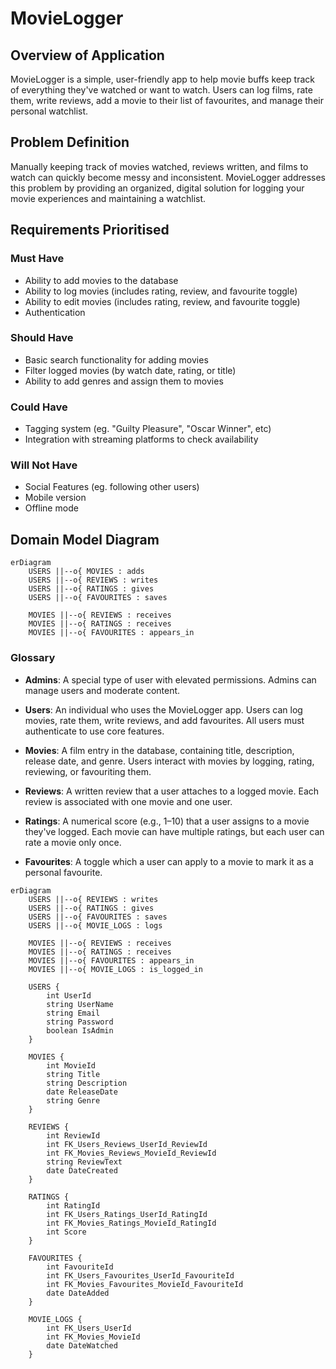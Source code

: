 # MovieLogger

## Overview of Application

MovieLogger is a simple, user-friendly app to help movie buffs keep track of everything they've watched or want to watch. Users can log films, rate them, write reviews, add a movie to their list of favourites, and manage their personal watchlist.

## Problem Definition

Manually keeping track of movies watched, reviews written, and films to watch can quickly become messy and inconsistent. MovieLogger addresses this problem by providing an organized, digital solution for logging your movie experiences and maintaining a watchlist.

## Requirements Prioritised

### Must Have
- Ability to add movies to the database
- Ability to log movies (includes rating, review, and favourite toggle)
- Ability to edit movies (includes rating, review, and favourite toggle)
- Authentication

### Should Have
- Basic search functionality for adding movies
- Filter logged movies (by watch date, rating, or title)
- Ability to add genres and assign them to movies

### Could Have
- Tagging system (eg. "Guilty Pleasure", "Oscar Winner", etc)
- Integration with streaming platforms to check availability

### Will Not Have
- Social Features (eg. following other users)
- Mobile version
- Offline mode

## Domain Model Diagram

```mermaid
erDiagram
    USERS ||--o{ MOVIES : adds
    USERS ||--o{ REVIEWS : writes
    USERS ||--o{ RATINGS : gives
    USERS ||--o{ FAVOURITES : saves

    MOVIES ||--o{ REVIEWS : receives
    MOVIES ||--o{ RATINGS : receives
    MOVIES ||--o{ FAVOURITES : appears_in
```

### Glossary

- **Admins**: A special type of user with elevated permissions. Admins can manage users and moderate content.

- **Users**: An individual who uses the MovieLogger app. Users can log movies, rate them, write reviews, and add favourites. All users must authenticate to use core features.

- **Movies**: A film entry in the database, containing title, description, release date, and genre. Users interact with movies by logging, rating, reviewing, or favouriting them.

- **Reviews**: A written review that a user attaches to a logged movie. Each review is associated with one movie and one user.

- **Ratings**: A numerical score (e.g., 1–10) that a user assigns to a movie they've logged. Each movie can have multiple ratings, but each user can rate a movie only once.

- **Favourites**: A toggle which a user can apply to a movie to mark it as a personal favourite. 


```mermaid
erDiagram
    USERS ||--o{ REVIEWS : writes
    USERS ||--o{ RATINGS : gives
    USERS ||--o{ FAVOURITES : saves
    USERS ||--o{ MOVIE_LOGS : logs

    MOVIES ||--o{ REVIEWS : receives
    MOVIES ||--o{ RATINGS : receives
    MOVIES ||--o{ FAVOURITES : appears_in
    MOVIES ||--o{ MOVIE_LOGS : is_logged_in

    USERS {
        int UserId
        string UserName
        string Email
        string Password
        boolean IsAdmin
    }

    MOVIES {
        int MovieId
        string Title
        string Description
        date ReleaseDate
        string Genre
    }

    REVIEWS {
        int ReviewId
        int FK_Users_Reviews_UserId_ReviewId
        int FK_Movies_Reviews_MovieId_ReviewId
        string ReviewText
        date DateCreated
    }

    RATINGS {
        int RatingId
        int FK_Users_Ratings_UserId_RatingId
        int FK_Movies_Ratings_MovieId_RatingId
        int Score
    }

    FAVOURITES {
        int FavouriteId
        int FK_Users_Favourites_UserId_FavouriteId
        int FK_Movies_Favourites_MovieId_FavouriteId
        date DateAdded
    }

    MOVIE_LOGS {
        int FK_Users_UserId
        int FK_Movies_MovieId
        date DateWatched
    }
```